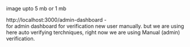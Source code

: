 image upto 5 mb or 1 mb 

http://localhost:3000/admin-dashboard   -   
for admin dashboard for verification new user manually. 
but we are using here auto verifying terchniques, right now we are using Manual (admin) verification.